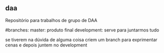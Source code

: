## daa
Repositório para trabalhos de grupo de DAA

#branches:
master: produto final
development: serve para juntarmos tudo

se tiverem na dúvida de alguma coisa criem um branch para exprimentar cenas e depois juntem no development

